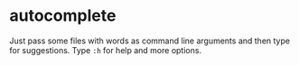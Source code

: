 # autocomplete

Just pass some files with words as command line arguments and then type for suggestions. Type ```:h``` for help and more options.
